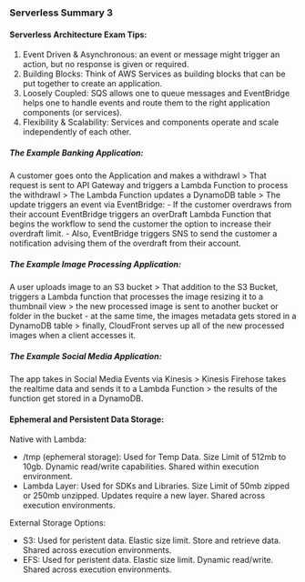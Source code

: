 ### Serverless Summary 3

#### Serverless Architecture Exam Tips:

1. Event Driven & Asynchronous: an event or message might trigger an action, but no response is given or required.
2. Building Blocks: Think of AWS Services as building blocks that can be put together to create an application.
3. Loosely Coupled: SQS allows one to queue messages and EventBridge helps one to handle events and route them to the right application components (or services).
4. Flexibility & Scalability: Services and components operate and scale independently of each other.

##### The Example Banking Application:

A customer goes onto the Application and makes a withdrawl > That request is sent to API Gateway and triggers a Lambda Function to process the withdrawl > The Lambda Function updates a DynamoDB table > The update triggers an event via EventBridge: - If the customer overdraws from their account EventBridge triggers an overDraft Lambda Function that begins the workflow to send the customer the option to increase their overdraft limit. - Also, EventBridge triggers SNS to send the customer a notification advising them of the overdraft from their account.

##### The Example Image Processing Application:

A user uploads image to an S3 bucket > That addition to the S3 Bucket, triggers a Lambda function that processes the image resizing it to a thumbnail view > the new processed image is sent to another bucket or folder in the bucket - at the same time, the images metadata gets stored in a DynamoDB table > finally, CloudFront serves up all of the new processed images when a client accesses it.

##### The Example Social Media Application:

The app takes in Social Media Events via Kinesis > Kinesis Firehose takes the realtime data and sends it to a Lambda Function > the results of the function get stored in a DynamoDB.

#### Ephemeral and Persistent Data Storage:

Native with Lambda:

- /tmp (ephemeral storage): Used for Temp Data. Size Limit of 512mb to 10gb. Dynamic read/write capabilities. Shared within execution environment.
- Lambda Layer: Used for SDKs and Libraries. Size Limit of 50mb zipped or 250mb unzipped. Updates require a new layer. Shared across execution environments.

External Storage Options:

- S3: Used for peristent data. Elastic size limit. Store and retrieve data. Shared across execution environments.
- EFS: Used for peristent data. Elastic size limit. Dynamic read/write. Shared across execution environments.
